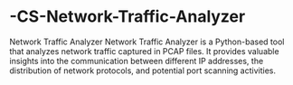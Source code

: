 # -CS-Network-Traffic-Analyzer
Network Traffic Analyzer Network Traffic Analyzer is a Python-based tool that analyzes network traffic captured in PCAP files. It provides valuable insights into the communication between different IP addresses, the distribution of network protocols, and potential port scanning activities. 
